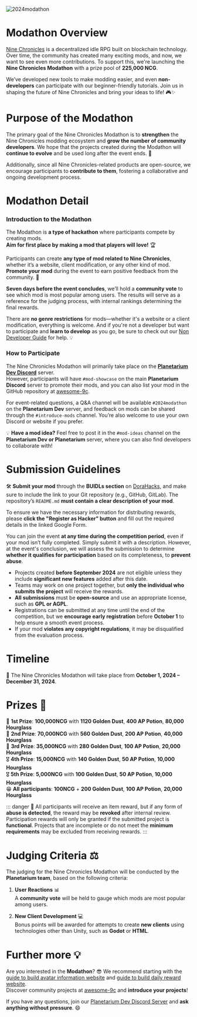 ![2024modathon](</images/event/2024modathon/2024modathon.png>)

# **Modathon Overview**

[Nine Chronicles](https://docs.nine-chronicles.com/introduction) is a decentralized idle RPG built on blockchain technology.  
Over time, the community has created many exciting mods, and now, we want to see even more contributions. To support this, we're launching the **Nine Chronicles Modathon** with a prize pool of **225,000 NCG**.

We’ve developed new tools to make modding easier, and even **non-developers** can participate with our beginner-friendly tutorials. Join us in shaping the future of Nine Chronicles and bring your ideas to life! 🎮✨

# **Purpose of the Modathon**

The primary goal of the Nine Chronicles Modathon is to **strengthen** the Nine Chronicles modding ecosystem and **grow the number of community developers**. We hope that the projects created during the Modathon will **continue to evolve** and be used long after the event ends. 🚀

Additionally, since all Nine Chronicles-related products are open-source, we encourage participants to **contribute to them**, fostering a collaborative and ongoing development process.

# **Modathon Detail**

### **Introduction to the Modathon**

The Modathon is **a type of hackathon** where participants compete by creating mods.  
**Aim for first place by making a mod that players will love!** 🏆

Participants can create **any type of mod related to Nine Chronicles**, whether it’s a website, client modification, or any other kind of mod.  
**Promote your mod** during the event to earn positive feedback from the community. 📣

**Seven days before the event concludes**, we’ll hold a **community vote** to see which mod is most popular among users. The results will serve as a reference for the judging process, with internal rankings determining the final rewards.

There are **no genre restrictions** for mods—whether it's a website or a client modification, everything is welcome. And if you're not a developer but want to participate and **learn to develop** as you go, be sure to check out our [Non Developer Guide](./for-non-developer.md) for help. 💡

### **How to Participate**

The Nine Chronicles Modathon will primarily take place on the **[Planetarium Dev Discord](https://bit.ly/3Bf9oer)** server.  
However, participants will have `#mod-showcase` on the main **Planetarium Discord** server to promote their mods, and you can also list your mod in the GitHub repository at [awesome-9c](https://github.com/planetarium/awesome-9c).

For event-related questions, a Q&A channel will be available `#2024modathon` on the **Planetarium Dev** server, and feedback on mods can be shared through the `#introduce-mods` channel. You’re also welcome to use your own Discord or website if you prefer.

💡 **Have a mod idea?** Feel free to post it in the `#mod-ideas` channel on the **Planetarium Dev or Planetarium** server, where you can also find developers to collaborate with!

# **Submission Guidelines**
🛠️ **Submit your mod** through the **BUIDLs section** on [DoraHacks](https://dorahacks.io/hackathon/planetarium-2024modathon/detail), and make sure to include the link to your Git repository (e.g., GitHub, GitLab). The repository’s `README.md` **must contain a clear description of your mod**.

To ensure we have the necessary information for distributing rewards, please **click the "Register as Hacker" button** and fill out the required details in the linked Google Form.

You can join the event **at any time during the competition period**, even if your mod isn’t fully completed. Simply submit it with a description. However, at the event's conclusion, we will assess the submission to determine **whether it qualifies for participation** based on its completeness, to **prevent abuse**.

- Projects created **before September 2024** are not eligible unless they include **significant new features** added after this date.
- Teams may work on one project together, but **only the individual who submits the project** will receive the rewards.
- **All submissions** must be **open-source** and use an appropriate license, such as **GPL or AGPL**.
- Registrations can be submitted at any time until the end of the competition, but we **encourage early registration** before **October 1** to help ensure a smooth event process.
- If your mod **violates any copyright regulations**, it may be disqualified from the evaluation process.

# **Timeline**

📅 The Nine Chronicles Modathon will take place from **October 1, 2024 – December 31, 2024**.

# **Prizes** 🏅

🥇 **1st Prize**: **100,000NCG** with **1120 Golden Dust**, **400 AP Potion**, **80,000 Hourglass**  
🥈 **2nd Prize**: **70,000NCG** with **560 Golden Dust**, **200 AP Potion**, **40,000 Hourglass**  
🥉 **3rd Prize**: **35,000NCG** with **280 Golden Dust**, **100 AP Potion**, **20,000 Hourglass**  
🎖️ **4th Prize**: **15,000NCG** with **140 Golden Dust**, **50 AP Potion**, **10,000 Hourglass**  
🎖️ **5th Prize**: **5,000NCG** with **100 Golden Dust**, **50 AP Potion**, **10,000 Hourglass**  
😁 **All participants**: **100NCG** + **200 Golden Dust**, **100 AP Potion**, **20,000 Hourglass**

::: danger :construction:
All participants will receive an item reward, but if any form of **abuse is detected**, the reward may be **revoked** after internal review.  
Participation rewards will only be granted if the submitted project is **functional**. Projects that are incomplete or do not meet the **minimum requirements** may be excluded from receiving rewards.
:::

# **Judging Criteria** ⚖️

The judging for the Nine Chronicles Modathon will be conducted by the **Planetarium team**, based on the following criteria:

1. **User Reactions** 📊  
    A **community vote** will be held to gauge which mods are most popular among users.

2. **New Client Development** 💻  
    Bonus points will be awarded for attempts to create **new clients** using technologies other than Unity, such as **Godot** or **HTML**.

# **Further more** 💡

Are you interested in the **Modathon**? 😎 We recommend starting with the [guide to build avatar information website](../tutorials/modding/avatar-information-dapp-guide.md) and [guide to build daily reward website](../tutorials/modding/daily-reward-dapp.md).  
Discover community projects at [awesome-9c](https://github.com/planetarium/awesome-9c) and **introduce your projects**!

If you have any questions, join our [Planetarium Dev Discord Server](https://bit.ly/3zuWuZq) and **ask anything without pressure**. 😄
